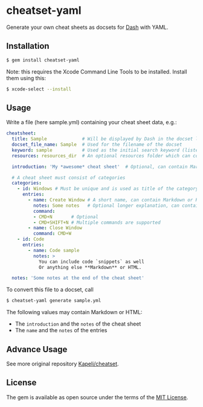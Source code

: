 # cheatset-yaml

Generate your own cheat sheets as docsets for [Dash](http://kapeli.com/dash) with YAML.

## Installation

```sh
$ gem install cheatset-yaml
```

Note: this requires the Xcode Command Line Tools to be installed. Install them using this:

```sh
$ xcode-select --install
```

## Usage

Write a file (here sample.yml) containing your cheat sheet data, e.g.:

```yaml
cheatsheet:
  title: Sample             # Will be displayed by Dash in the docset list
  docset_file_name: Sample  # Used for the filename of the docset
  keyword: sample           # Used as the initial search keyword (listed in Preferences > Docsets)
  resources: resources_dir  # An optional resources folder which can contain images or anything else

  introduction: 'My *awesome* cheat sheet'  # Optional, can contain Markdown or HTML

  # A cheat sheet must consist of categories
  categories:
    - id: Windows # Must be unique and is used as title of the category
      entries:
        - name: Create Window # A short name, can contain Markdown or HTML
          notes: Some notes   # Optional longer explanation, can contain Markdown or HTML
          command:
          - CMD+N       # Optional
          - CMD+SHIFT+N # Multiple commands are supported
        - name: Close Window
          command: CMD+W
    - id: Code
      entries:
        - name: Code sample
          notes: >
            You can include code `snippets` as well
            Or anything else **Markdown** or HTML.

  notes: 'Some notes at the end of the cheat sheet'
```

To convert this file to a docset, call

```sh
$ cheatset-yaml generate sample.yml
```

The following values may contain Markdown or HTML:

- The `introduction` and the `notes` of the cheat sheet
- The `name` and the `notes` of the entries

## Advance Usage

See more original repository [Kapeli/cheatset](https://github.com/Kapeli/cheatset).

## License

The gem is available as open source under the terms of the [MIT License](http://opensource.org/licenses/MIT).
